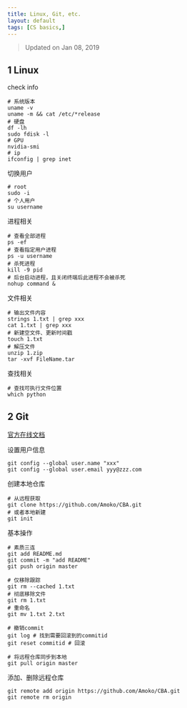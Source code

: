 ```yaml
---
title: Linux, Git, etc.
layout: default
tags: [CS basics,]
---
```


> Updated on Jan 08, 2019

## 1 Linux

check info

``` shell
# 系统版本
uname -v
uname -m && cat /etc/*release
# 硬盘
df -lh
sudo fdisk -l
# GPU
nvidia-smi
# ip
ifconfig | grep inet
```

切换用户

```shell
# root
sudo -i
# 个人用户
su username
```

进程相关

``` shell
# 查看全部进程
ps -ef
# 查看指定用户进程
ps -u username
# 杀死进程
kill -9 pid
# 后台启动进程，且关闭终端后此进程不会被杀死
nohup command &
```

文件相关

``` shell
# 输出文件内容
strings 1.txt | grep xxx
cat 1.txt | grep xxx
# 新建空文件、更新时间戳
touch 1.txt
# 解压文件
unzip 1.zip
tar -xvf FileName.tar
```

查找相关

``` shell
# 查找可执行文件位置
which python
```


## 2 Git

[官方在线文档](https://git-scm.com/book/zh/v2/%E8%B5%B7%E6%AD%A5-%E5%AE%89%E8%A3%85-Git)

设置用户信息

``` shell
git config --global user.name "xxx"
git config --global user.email yyy@zzz.com
```

创建本地仓库
``` shell
# 从远程获取
git clone https://github.com/Amoko/CBA.git
# 或者本地新建
git init
```
基本操作

```shell
# 素质三连
git add README.md
git commit -m "add README"
git push origin master

# 仅移除跟踪
git rm --cached 1.txt
# 彻底移除文件
git rm 1.txt
# 重命名
git mv 1.txt 2.txt

# 撤销commit
git log # 找到需要回滚到的commitid
git reset commitid # 回滚

# 将远程仓库同步到本地
git pull origin master
```

添加、删除远程仓库

``` shell
git remote add origin https://github.com/Amoko/CBA.git
git remote rm origin
```